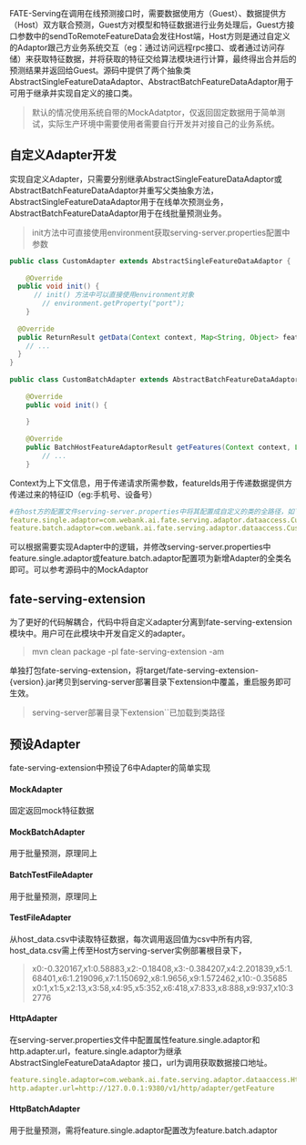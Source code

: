 FATE-Serving在调用在线预测接口时，需要数据使用方（Guest）、数据提供方（Host）双方联合预测，Guest方对模型和特征数据进行业务处理后，Guest方接口参数中的sendToRemoteFeatureData会发往Host端，Host方则是通过自定义的Adaptor跟己方业务系统交互（eg：通过访问远程rpc接口、或者通过访问存储）来获取特征数据，并将获取的特征交给算法模块进行计算，最终得出合并后的预测结果并返回给Guest。源码中提供了两个抽象类AbstractSingleFeatureDataAdaptor、AbstractBatchFeatureDataAdaptor用于可用于继承并实现自定义的接口类。

>默认的情况使用系统自带的MockAdatptor，仅返回固定数据用于简单测试，实际生产环境中需要使用者需要自行开发并对接自己的业务系统。

 

## 自定义Adapter开发
实现自定义Adapter，只需要分别继承AbstractSingleFeatureDataAdaptor或AbstractBatchFeatureDataAdaptor并重写父类抽象方法，AbstractSingleFeatureDataAdaptor用于在线单次预测业务，AbstractBatchFeatureDataAdaptor用于在线批量预测业务。

>init方法中可直接使用environment获取serving-server.properties配置中参数
```java
public class CustomAdapter extends AbstractSingleFeatureDataAdaptor {
    
    @Override
  public void init() {
      // init() 方法中可以直接使用environment对象
        // environment.getProperty("port");
    }
  
  @Override
  public ReturnResult getData(Context context, Map<String, Object> featureIds) {
    // ...
  }
}
​
public class CustomBatchAdapter extends AbstractBatchFeatureDataAdaptor {
​
    @Override
    public void init() {
        
    }
​
    @Override
    public BatchHostFeatureAdaptorResult getFeatures(Context context, List<BatchHostFederatedParams.SingleInferenceData> featureIdList) {
        // ...
    }
```
Context为上下文信息，用于传递请求所需参数，featureIds用于传递数据提供方传递过来的特征ID（eg:手机号、设备号）
```yaml
#在host方的配置文件serving-server.properties中将其配置成自定义的类的全路径，如下所示
feature.single.adaptor=com.webank.ai.fate.serving.adaptor.dataaccess.CustomAdapter
feature.batch.adaptor=com.webank.ai.fate.serving.adaptor.dataaccess.CustomBatchAdapter
```
可以根据需要实现Adapter中的逻辑，并修改serving-server.properties中feature.single.adaptor或feature.batch.adaptor配置项为新增Adapter的全类名即可。可以参考源码中的MockAdaptor

## fate-serving-extension
为了更好的代码解耦合，代码中将自定义adapter分离到fate-serving-extension模块中。用户可在此模块中开发自定义的adapter。
>mvn clean package -pl fate-serving-extension -am

单独打包fate-serving-extension，将target/fate-serving-extension-{version}.jar拷贝到serving-server部署目录下extension中覆盖，重启服务即可生效。
>serving-server部署目录下extension``已加载到类路径

## 预设Adapter
fate-serving-extension中预设了6中Adapter的简单实现

#### MockAdapter
固定返回mock特征数据

#### MockBatchAdapter
用于批量预测，原理同上

#### BatchTestFileAdapter
用于批量预测，原理同上

#### TestFileAdapter
从host_data.csv中读取特征数据，每次调用返回值为csv中所有内容, host_data.csv需上传至Host方serving-server实例部署根目录下，
>x0:-0.320167,x1:0.58883,x2:-0.18408,x3:-0.384207,x4:2.201839,x5:1.68401,x6:1.219096,x7:1.150692,x8:1.9656,x9:1.572462,x10:-0.35685
x0:1,x1:5,x2:13,x3:58,x4:95,x5:352,x6:418,x7:833,x8:888,x9:937,x10:32776

#### HttpAdapter
在serving-server.properties文件中配置属性feature.single.adaptor和http.adapter.url，feature.single.adaptor为继承AbstractSingleFeatureDataAdaptor
接口，url为调用获取数据接口地址。  
```yaml
feature.single.adaptor=com.webank.ai.fate.serving.adaptor.dataaccess.HttpAdapter
http.adapter.url=http://127.0.0.1:9380/v1/http/adapter/getFeature
```

#### HttpBatchAdapter
用于批量预测，需将feature.single.adaptor配置改为feature.batch.adaptor